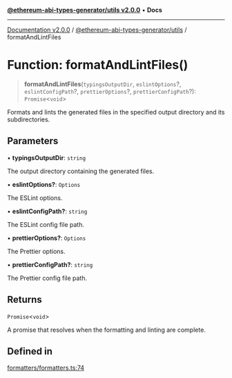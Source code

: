 [**@ethereum-abi-types-generator/utils v2.0.0**](../README.md) • **Docs**

***

[Documentation v2.0.0](../../../packages.md) / [@ethereum-abi-types-generator/utils](../README.md) / formatAndLintFiles

# Function: formatAndLintFiles()

> **formatAndLintFiles**(`typingsOutputDir`, `eslintOptions`?, `eslintConfigPath`?, `prettierOptions`?, `prettierConfigPath`?): `Promise`\<`void`\>

Formats and lints the generated files in the specified output directory and its subdirectories.

## Parameters

• **typingsOutputDir**: `string`

The output directory containing the generated files.

• **eslintOptions?**: `Options`

The ESLint options.

• **eslintConfigPath?**: `string`

The ESLint config file path.

• **prettierOptions?**: `Options`

The Prettier options.

• **prettierConfigPath?**: `string`

The Prettier config file path.

## Returns

`Promise`\<`void`\>

A promise that resolves when the formatting and linting are complete.

## Defined in

[formatters/formatters.ts:74](https://github.com/niZmosis/ethereum-abi-types-generator/blob/b8e282ea584f52118722e9d563db502ef3e0aa75/packages/utils/src/formatters/formatters.ts#L74)
